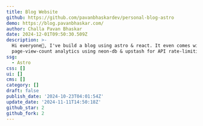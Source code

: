 ```yaml
---
title: Blog Website
github: https://github.com/pavanbhaskardev/personal-blog-astro
demo: https://blog.pavanbhaskar.com/
author: Challa Pavan Bhaskar
date: 2024-12-01T09:50:30.509Z
description: >-
  Hi everyone👋, I've build a blog using astro & react. It even comes with
  page-view-count analytics using neon-db & upstash for API rate-limiting!
ssg:
  - Astro
css: []
ui: []
cms: []
category: []
draft: false
publish_date: '2024-10-23T04:01:54Z'
update_date: '2024-11-11T14:50:18Z'
github_star: 2
github_fork: 2
---
```


